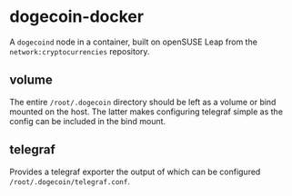 # dogecoin-docker

A `dogecoind` node in a container, built on openSUSE Leap from the `network:cryptocurrencies` repository.

## volume

The entire `/root/.dogecoin` directory should be left as a volume or bind mounted on the host. The latter makes configuring telegraf simple as the config can be included in the bind mount.

## telegraf

Provides a telegraf exporter the output of which can be configured `/root/.dogecoin/telegraf.conf`.
